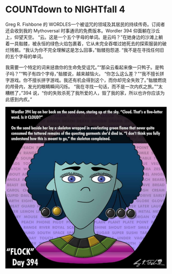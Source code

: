 # COUNTdown to NIGHTfall 4

Greg R. Fishbone 的 WORDLES一个被诅咒的领域及其居民的持续传奇。订阅者还会收到我的 Mythoversal 时事通讯的免费版本。Wordler 394 仰面躺在沙丘上，仰望天空。 “云。这是一个五个字母的单词。是云吗？”在她身边的沙滩上躺着一具骷髅，被永恒的绿色火焰包裹着，它从未完全吞噬过她死去的探索服装的破烂残骸。“我认为你不完全理解这是怎么回事，”骷髅抱怨道. “我不是在寻找任何旧的五个字母的单词。

我需要一个特定的词来拯救你的生命免受诅咒。”“那朵云看起来像一只鸭子。是鸭子吗？”“鸭子有四个字母，”骷髅说，越来越恼火。 “你怎么这么差？”“我不擅长拼字游戏。你不擅长拼字游戏。我还有机会得到这个，而你却完全失败了。”骷髅燃烧的颅骨内，发光的眼睛瞬间闪烁。 “我在寻找一句话，而不是一次内疚之旅。”“太糟糕了，”394 说，“你的失败杀死了我所爱的人，毁了我的家，所以也许你应该为此感到内疚。”

![nft](1.jpg)
